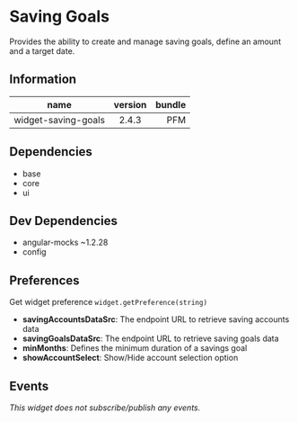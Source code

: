 # Saving Goals
Provides the ability to create and manage saving goals, define an amount and a target date.

## Information
|  name |  version |  bundle |
|--|:--:|--:|
|  widget-saving-goals |  2.4.3 |  PFM |

## Dependencies

- base
- core
- ui

## Dev Dependencies

- angular-mocks ~1.2.28
- config

## Preferences
Get widget preference `widget.getPreference(string)`


- **savingAccountsDataSrc**: The endpoint URL to retrieve saving accounts data
- **savingGoalsDataSrc**: The endpoint URL to retrieve saving goals data
- **minMonths**: Defines the minimum duration of a savings goal
- **showAccountSelect**: Show/Hide account selection option

## Events
*This widget does not subscribe/publish any events.*

